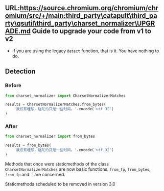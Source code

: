 URL:https://source.chromium.org/chromium/chromium/src/+/main:third_party\catapult\third_party\gsutil\third_party\charset_normalizer\UPGRADE.md
Guide to upgrade your code from v1 to v2
----------------------------------------

  * If you are using the legacy `detect` function, that is it. You have nothing to do.

## Detection

### Before

```python
from charset_normalizer import CharsetNormalizerMatches

results = CharsetNormalizerMatches.from_bytes(
    '我没有埋怨，磋砣的只是一些时间。'.encode('utf_32')
)
```

### After

```python
from charset_normalizer import from_bytes

results = from_bytes(
    '我没有埋怨，磋砣的只是一些时间。'.encode('utf_32')
)
```

Methods that once were staticmethods of the class `CharsetNormalizerMatches` are now basic functions.
`from_fp`, `from_bytes`, `from_fp` and `` are concerned.

Staticmethods scheduled to be removed in version 3.0
